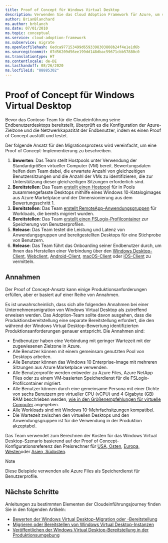 ```yaml
---
title: Proof of Concept für Windows Virtual Desktop
description: Verwenden Sie das Cloud Adoption Framework für Azure, um sich mit bewährten Methoden für die Windows Virtual Desktop-Migration vertraut zu machen, mit denen Sie die Komplexität reduzieren und den Migrationsprozess standardisieren können.
author: BrianBlanchard
ms.author: brblanch
ms.date: 07/01/2010
ms.topic: conceptual
ms.service: cloud-adoption-framework
ms.subservice: migrate
ms.openlocfilehash: 6edca977153499d6593398303808b24f4e1e1d6b
ms.sourcegitcommit: 07d56209d56ee199dd148dbac59671cbb57880c0
ms.translationtype: HT
ms.contentlocale: de-DE
ms.lasthandoff: 08/26/2020
ms.locfileid: "88885302"
---
```

<!-- cSpell:ignore FSLogix onboards remoteapp macos -->

# <a name="windows-virtual-desktop-proof-of-concept"></a>Proof of Concept für Windows Virtual Desktop

Bevor das Contoso-Team für die Cloudeinführung seine Endbenutzerdesktops bereitstellt, überprüft es die Konfiguration der Azure-Zielzone und die Netzwerkkapazität der Endbenutzer, indem es einen Proof of Concept ausfüllt und testet.

Der folgende Ansatz für den Migrationsprozess wird vereinfacht, um eine Proof of Concept-Implementierung zu beschreiben.

1. **Bewerten**: Das Team stellt Hostpools unter Verwendung der Standardgrößen virtueller Computer (VM) bereit. Bewertungsdaten helfen dem Team dabei, die erwartete Anzahl von gleichzeitigen Benutzersitzungen und die Anzahl der VMs zu identifizieren, die zur Unterstützung dieser gleichzeitigen Sitzungen erforderlich sind.
2. **Bereitstellen**: Das Team [erstellt einen Hostpool](/azure/virtual-desktop/create-host-pools-azure-marketplace) für in Pools zusammengefasste Desktops mithilfe eines Windows 10-Katalogimages aus Azure Marketplace und der Dimensionierung aus dem Bewertungsschritt 1.
3. **Bereitstellen**: Das Team [erstellt RemoteApp-Anwendungsgruppen](/azure/virtual-desktop/manage-app-groups#create-a-remoteapp-group) für Workloads, die bereits migriert wurden.
4. **Bereitstellen**: Das Team [erstellt einen FSLogix-Profilcontainer](/azure/virtual-desktop/create-host-pools-user-profile) zur Speicherung von Benutzerprofilen.
5. **Release**: Das Team testet die Leistung und Latenz von Anwendungsgruppen und bereitgestellten Desktops für eine Stichprobe von Benutzern.
6. **Release**: Das Team führt das Onboarding seiner Endbenutzer durch, um Ihnen das Herstellen einer Verbindung über den [Windows Desktop-Client](/azure/virtual-desktop/connect-windows-7-and-10), [Webclient](/azure/virtual-desktop/connect-web), [Android-Client](/azure/virtual-desktop/connect-android), [macOS-Client](/azure/virtual-desktop/connect-macos) oder [iOS-Client](/azure/virtual-desktop/connect-ios) zu vermitteln.

## <a name="assumptions"></a>Annahmen

Der Proof of Concept-Ansatz kann einige Produktionsanforderungen erfüllen, aber er basiert auf einer Reihe von Annahmen.

Es ist unwahrscheinlich, dass sich alle folgenden Annahmen bei einer Unternehmensmigration von Windows Virtual Desktop als zutreffend erweisen werden. Das Adoption-Team sollte davon ausgehen, dass die Produktionsbereitstellung eine separate Bereitstellung erfordert, die den während der Windows Virtual Desktop-Bewertung identifizierten Produktionsanforderungen genauer entspricht. Die Annahmen sind:

- Endbenutzer haben eine Verbindung mit geringer Wartezeit mit der zugewiesenen Zielzone in Azure.
- Alle Benutzer können mit einem gemeinsam genutzten Pool von Desktops arbeiten.
- Alle Benutzer können das Windows&nbsp;10 Enterprise-Image mit mehreren Sitzungen aus Azure Marketplace verwenden.
- Alle Benutzerprofile werden entweder zu Azure Files, Azure NetApp Files oder zu einem VM-basierten Speicherdienst für die FSLogix-Profilcontainer migriert.
- Alle Benutzer können durch eine gemeinsame Persona mit einer Dichte von sechs Benutzern pro virtueller CPU (vCPU) und 4&nbsp;Gigabyte (GB) RAM beschrieben werden, [wie in den Größenempfehlungen für virtuelle Computer](/windows-server/remote/remote-desktop-services/virtual-machine-recs#multi-session-recommendations) angegeben.
- Alle Workloads sind mit Windows&nbsp;10-Mehrfachsitzungen kompatibel.
- Die Wartezeit zwischen den virtuellen Desktops und den Anwendungsgruppen ist für die Verwendung in der Produktion akzeptabel.

Das Team verwendet zum Berechnen der Kosten für das Windows Virtual Desktop-Szenario basierend auf der Proof of Concept-Konfigurationsreferenz den Preisrechner für [USA, Osten](https://azure.com/e/448606254c9a44f88798892bb8e0ef3c), [Europa, Westen](https://azure.com/e/61a376d5f5a641e8ac31d1884ade9e55)oder [Asien, Südosten](https://azure.com/e/7cf555068922461587d0aa99a476f926).
> [!NOTE]
> Diese Beispiele verwenden alle Azure Files als Speicherdienst für Benutzerprofile.

## <a name="next-steps"></a>Nächste Schritte

Anleitungen zu bestimmten Elementen der Cloudeinführungsjourney finden Sie in den folgenden Artikeln:

- [Bewerten der Windows Virtual Desktop-Migration oder -Bereitstellung](./migrate-assess.md)
- [Migrieren oder Bereitstellen von Windows Virtual Desktop-Instanzen](./migrate-deploy.md)
- [Veröffentlichen der Windows Virtual Desktop-Bereitstellung in der Produktionsumgebung](./migrate-release.md)
